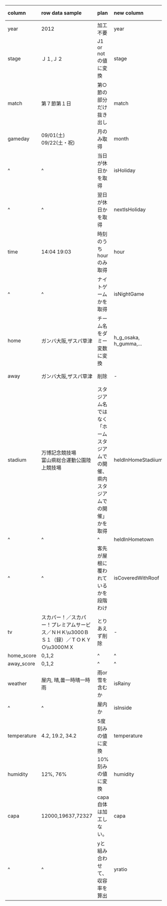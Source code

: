 |column|row data sample|plan|new column|processed data sample|memo|
|:--|:--|:--|:--|:--|:--|
|year|2012|加工不要|year|2012|-|
|stage|Ｊ１,Ｊ２|J1 or notの値に変換|stage|1,0|-|
|match|第７節第１日|第○節の部分だけ抜き出し|match|7|-|
|gameday|09/01(土) 09/22(土・祝)|月のみ取得|month|9|-|
|^|^|当日が休日かを取得|isHoliday|1,0|休日は「土曜or日曜or祝日」祝日の判断はjpholiday.is_holidayで行う|
|^|^|翌日が休日かを取得|nextIsHoliday|1,0|^|
|time|14:04 19:03|時刻のうちhourのみ取得|hour|14,19|-|
|^|^|ナイトゲームかを取得|isNightGame|0,1|18時以降のキックオフをナイトゲームとする|
|home|ガンバ大阪,ザスパ草津|チーム名をダミー変数に変換|h_g_osaka, h_gumma,...|0,1|ザスパ草津とザスパクサツ群馬が同チームであることの考慮が必要。|
|away|ガンバ大阪,ザスパ草津|削除|-|-|ホームタウン間の距離で代用|
|stadium|万博記念競技場<br>富山県総合運動公園陸上競技場|スタジアム名ではなく「ホームスタジアムでの開催、県内スタジアムでの開催」かを取得|heldInHomeStadiium|0,1|ホームスタジアムはJリーグ届け出に基づく。横浜Fマリノスの三ツ沢開催はホームスタジアムではないが、名古屋グランパスの瑞穂開催はホームスタジアム扱い。|
|^|^|^|heldInHometown|0,1|^|
|^|^|客先が屋根に覆われているかを段階わけ|isCoveredWithRoof|0,1,2,3,4|0:全席屋根なし<br>1:メインの一部のみ屋根あり<br>2:メインのみ全体を覆う屋根あり<br>3:メインとバック全体を覆う屋根あり<br>4:全席に屋根あり|
|tv|スカパー！／スカパー！プレミアムサービス／ＮＨＫ\u3000ＢＳ１（録）／ＴＯＫＹＯ\u3000ＭＸ|とりあえず削除|-|
|home_score|0,1,2|^|^|
|away_score|0,1,2|^|^|
|weather|屋内, 晴,曇一時晴一時雨|雨or雪を含むか|isRainy|0,1|-|
|^|^|屋内か|isInside|0,1|-|
|temperature|4.2, 19.2, 34.2|5度刻みの値に変換|temperature|0,3,6|-|
|humidity|12%, 76%|10%刻みの値に変換|humidity|1,7|-|
|capa|12000,19637,72327|capa自体は加工しない。|capa|12000,19637,72327|-|
|^|^|yと組み合わせて、収容率を算出|yratio|0.34, 0.76, 0.42| y / capa (小数点第2位でround)|

